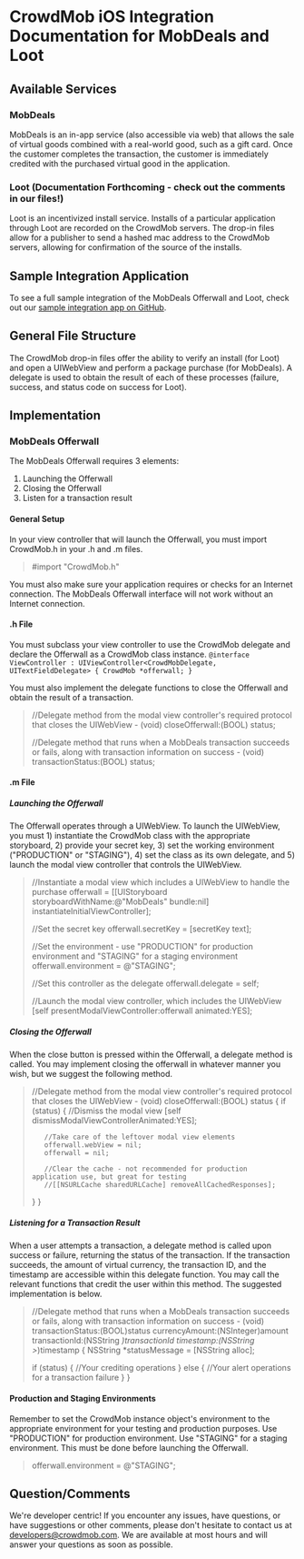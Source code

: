 # CrowdMob iOS Integration Documentation for MobDeals and Loot

## Available Services
### MobDeals
MobDeals is an in-app service (also accessible via web) that allows the sale of virtual goods combined with a real-world good, such as a gift card.  Once the customer completes the transaction, the customer is immediately credited with the purchased virtual good in the application.

### Loot (Documentation Forthcoming - check out the comments in our files!)
Loot is an incentivized install service. Installs of a particular application through Loot are recorded on the CrowdMob servers. The drop-in files allow for a publisher to send a hashed mac address to the CrowdMob servers, allowing for confirmation of the source of the installs.

## Sample Integration Application
To see a full sample integration of the MobDeals Offerwall and Loot, check out our [sample integration app on GitHub](https://github.com/crowdmob/ios-sample-integration).

## General File Structure
The CrowdMob drop-in files offer the ability to verify an install (for Loot) and open a UIWebView and perform a package purchase (for MobDeals). A delegate is used to obtain the result of each of these processes (failure, success, and status code on success for Loot).

## Implementation
### MobDeals Offerwall
The MobDeals Offerwall requires 3 elements:
1. Launching the Offerwall
2. Closing the Offerwall
3. Listen for a transaction result

#### General Setup
In your view controller that will launch the Offerwall, you must import CrowdMob.h in your .h and .m files.
>\#import "CrowdMob.h"

You must also make sure your application requires or checks for an Internet connection. The MobDeals Offerwall interface will not work without an Internet connection.

#### .h File
You must subclass your view controller to use the CrowdMob delegate and declare the Offerwall as a CrowdMob class instance.
`@interface ViewController : UIViewController<CrowdMobDelegate, UITextFieldDelegate>
{
    CrowdMob *offerwall;
}`

You must also implement the delegate functions to close the Offerwall and obtain the result of a transaction.
>//Delegate method from the modal view controller's required protocol that closes the UIWebView
>\- (void) closeOfferwall:(BOOL) status;
>
>//Delegate method that runs when a MobDeals transaction succeeds or fails, along with transaction information on success
>\- (void) transactionStatus:(BOOL) status;

#### .m File
##### Launching the Offerwall
The Offerwall operates through a UIWebView. To launch the UIWebView, you must 1) instantiate the CrowdMob class with the appropriate storyboard, 2) provide your secret key, 3) set the working environment ("PRODUCTION" or "STAGING"), 4) set the class as its own delegate, and 5) launch the modal view controller that controls the UIWebView.
>//Instantiate a modal view which includes a UIWebView to handle the purchase
>offerwall = [[UIStoryboard storyboardWithName:@"MobDeals" bundle:nil] instantiateInitialViewController];
>
>//Set the secret key
>offerwall.secretKey = [secretKey text];
>
>//Set the environment - use "PRODUCTION" for production environment and "STAGING" for a staging environment
>offerwall.environment = @"STAGING";
>
>//Set this controller as the delegate
>offerwall.delegate = self;
>
>//Launch the modal view controller, which includes the UIWebView
>[self presentModalViewController:offerwall animated:YES];

##### Closing the Offerwall
When the close button is pressed within the Offerwall, a delegate method is called. You may implement closing the offerwall in whatever manner you wish, but we suggest the following method.
>//Delegate method from the modal view controller's required protocol that closes the UIWebView
>\- (void) closeOfferwall:(BOOL) status
>{
>    if (status) {
>        //Dismiss the modal view
>        [self dismissModalViewControllerAnimated:YES];
>        
>        //Take care of the leftover modal view elements
>        offerwall.webView = nil;
>        offerwall = nil;
>        
>        //Clear the cache - not recommended for production application use, but great for testing
>        //[[NSURLCache sharedURLCache] removeAllCachedResponses];
>    }
>}

##### Listening for a Transaction Result
When a user attempts a transaction, a delegate method is called upon success or failure, returning the status of the transaction. If the transaction succeeds, the amount of virtual currency, the transaction ID, and the timestamp are accessible within this delegate function. You may call the relevant functions that credit the user within this method. The suggested implementation is below.
>//Delegate method that runs when a MobDeals transaction succeeds or fails, along with transaction information on success
>\- (void) transactionStatus:(BOOL)status currencyAmount:(NSInteger)amount transactionId:(NSString *)transactionId timestamp:(NSString >*)timestamp
>{
>    NSString *statusMessage = [NSString alloc];
>    
>    if (status) {
>        //Your crediting operations
>    }
>    else {
>        //Your alert operations for a transaction failure
>    }
>}

#### Production and Staging Environments
Remember to set the CrowdMob instance object's environment to the appropriate environment for your testing and production purposes. Use "PRODUCTION" for production environment. Use "STAGING" for a staging environment. This must be done before launching the Offerwall.
>offerwall.environment = @"STAGING";

## Question/Comments
We're developer centric! If you encounter any issues, have questions, or have suggestions or other comments, please don't hesitate to contact us at developers@crowdmob.com. We are available at most hours and will answer your questions as soon as possible.
